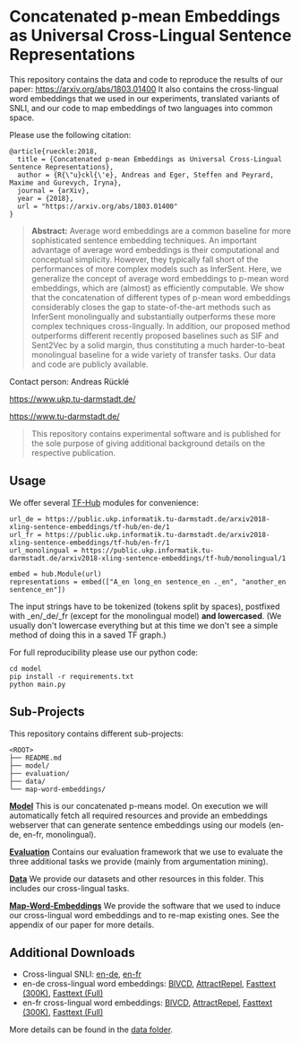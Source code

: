 # Concatenated p-mean Embeddings as Universal Cross-Lingual Sentence Representations

This repository contains the data and code to reproduce the results of our paper: https://arxiv.org/abs/1803.01400 
It also contains the cross-lingual word embeddings that we used in our experiments, translated variants of SNLI, and our code to map embeddings of two languages into common space.

Please use the following citation:

```
@article{rueckle:2018,
  title = {Concatenated p-mean Embeddings as Universal Cross-Lingual Sentence Representations},
  author = {R{\"u}ckl{\'e}, Andreas and Eger, Steffen and Peyrard, Maxime and Gurevych, Iryna},
  journal = {arXiv},
  year = {2018},
  url = "https://arxiv.org/abs/1803.01400"
}
```

> **Abstract:** Average word embeddings are a common baseline for more sophisticated sentence embedding techniques. An important advantage of average word embeddings is their computational and conceptual simplicity. However, they typically fall short of the performances of more complex models such as InferSent. Here, we generalize the concept of average word embeddings to p-mean word embeddings, which are (almost) as efficiently computable. We show that the concatenation of different types of p-mean word embeddings considerably closes the gap to state-of-the-art methods such as InferSent monolingually and substantially outperforms these more complex techniques cross-lingually. In addition, our proposed method outperforms different recently proposed baselines such as SIF and Sent2Vec by a solid margin, thus constituting a much harder-to-beat monolingual baseline for a wide variety of transfer tasks. Our data and code are publicly available.


Contact person: Andreas Rücklé

https://www.ukp.tu-darmstadt.de/

https://www.tu-darmstadt.de/


> This repository contains experimental software and is published for the sole purpose of giving additional background details on the respective publication. 


## Usage

We offer several [TF-Hub](https://www.tensorflow.org/hub/) modules for convenience:

```
url_de = https://public.ukp.informatik.tu-darmstadt.de/arxiv2018-xling-sentence-embeddings/tf-hub/en-de/1
url_fr = https://public.ukp.informatik.tu-darmstadt.de/arxiv2018-xling-sentence-embeddings/tf-hub/en-fr/1
url_monolingual = https://public.ukp.informatik.tu-darmstadt.de/arxiv2018-xling-sentence-embeddings/tf-hub/monolingual/1

embed = hub.Module(url)
representations = embed(["A_en long_en sentence_en ._en", "another_en sentence_en"])
```

The input strings have to be tokenized (tokens split by spaces), postfixed with _en/_de/_fr (except for the monolingual model) **and lowercased**. (We usually don't lowercase everything but at this time we don't see a simple method of doing this in a saved TF graph.)


For full reproducibility please use our python code:

```
cd model
pip install -r requirements.txt
python main.py
```


## Sub-Projects

This repository contains different sub-projects:

```
<ROOT>
├── README.md
├── model/
├── evaluation/
├── data/
└── map-word-embeddings/
```

**[Model](model/)**
This is our concatenated p-means model. On execution we will automatically fetch all required resources and provide an embeddings webserver that can generate sentence embeddings using our models (en-de, en-fr, monolingual).

**[Evaluation](evaluation/)**
Contains our evaluation framework that we use to evaluate the three additional tasks we provide (mainly from argumentation mining).

**[Data](data/)**
We provide our datasets and other resources in this folder. This includes our cross-lingual tasks. 

**[Map-Word-Embeddings](map-word-embeddings/)**
We provide the software that we used to induce our cross-lingual word embeddings and to re-map existing ones. See the appendix of our paper for more details.



## Additional Downloads

  * Cross-lingual SNLI: [en-de](https://public.ukp.informatik.tu-darmstadt.de/arxiv2018-xling-sentence-embeddings/translated-snli/en-de-translated-snli-4x.zip), [en-fr](https://public.ukp.informatik.tu-darmstadt.de/arxiv2018-xling-sentence-embeddings/translated-snli/en-fr-translated-snli-4x.zip)
  * en-de cross-lingual word embeddings: [BIVCD](https://public.ukp.informatik.tu-darmstadt.de/arxiv2018-xling-sentence-embeddings/xling-wordembeddings/mapped_bivcd_en_de.txt.gz), [AttractRepel](https://public.ukp.informatik.tu-darmstadt.de/arxiv2018-xling-sentence-embeddings/xling-wordembeddings/mapped_attract_repel_en_de.txt.gz), [Fasttext (300K)](https://public.ukp.informatik.tu-darmstadt.de/arxiv2018-xling-sentence-embeddings/xling-wordembeddings/mapped_fasttext_300k_en_de.txt.gz), [Fasttext (Full)](https://public.ukp.informatik.tu-darmstadt.de/arxiv2018-xling-sentence-embeddings/xling-wordembeddings/mapped_fasttext_en_de.txt.gz)
  * en-fr cross-lingual word embeddings: [BIVCD](https://public.ukp.informatik.tu-darmstadt.de/arxiv2018-xling-sentence-embeddings/xling-wordembeddings/mapped_bivcd_en_fr.txt.gz), [AttractRepel](https://public.ukp.informatik.tu-darmstadt.de/arxiv2018-xling-sentence-embeddings/xling-wordembeddings/mapped_attract_repel_en_fr.txt.gz), [Fasttext (300K)](https://public.ukp.informatik.tu-darmstadt.de/arxiv2018-xling-sentence-embeddings/xling-wordembeddings/mapped_fasttext_300k_en_fr.txt.gz), [Fasttext (Full)](https://public.ukp.informatik.tu-darmstadt.de/arxiv2018-xling-sentence-embeddings/xling-wordembeddings/mapped_fasttext_en_fr.txt.gz)


More details can be found in the [data folder](data/).
